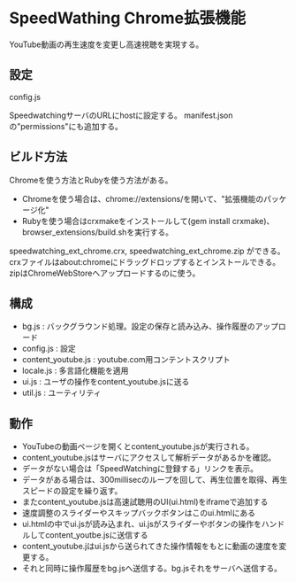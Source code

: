 # SpeedWathing Chrome拡張機能

YouTube動画の再生速度を変更し高速視聴を実現する。

## 設定

config.js

SpeedwatchingサーバのURLにhostに設定する。
manifest.jsonの"permissions"にも追加する。

## ビルド方法

Chromeを使う方法とRubyを使う方法がある。

* Chromeを使う場合は、chrome://extensions/を開いて、"拡張機能のパッケージ化"
* Rubyを使う場合はcrxmakeをインストールして(gem install crxmake)、browser_extensions/build.shを実行する。

speedwatching_ext_chrome.crx, speedwatching_ext_chrome.zip ができる。
crxファイルはabout:chromeにドラッグドロップするとインストールできる。zipはChromeWebStoreへアップロードするのに使う。

## 構成

* bg.js : バックグラウンド処理。設定の保存と読み込み、操作履歴のアップロード
* config.js : 設定
* content_youtube.js : youtube.com用コンテントスクリプト 
* locale.js : 多言語化機能を適用
* ui.js : ユーザの操作をcontent_youtube.jsに送る
* util.js : ユーティリティ

## 動作

* YouTubeの動画ページを開くとcontent_youtube.jsが実行される。
* content_youtube.jsはサーバにアクセスして解析データがあるかを確認。
* データがない場合は「SpeedWatchingに登録する」リンクを表示。
* データがある場合は、300millisecのループを回して、再生位置を取得、再生スピードの設定を繰り返す。
* またcontent_youtube.jsは高速試聴用のUI(ui.html)をiframeで追加する
* 速度調整のスライダーやスキップバックボタンはこのui.htmlにある
* ui.htmlの中でui.jsが読み込まれ、ui.jsがスライダーやボタンの操作をハンドルしてcontent_youtbe.jsに送信する
* content_youtube.jはui.jsから送られてきた操作情報をもとに動画の速度を変更する。
* それと同時に操作履歴をbg.jsへ送信する。bg.jsそれをサーバへ送信する。
